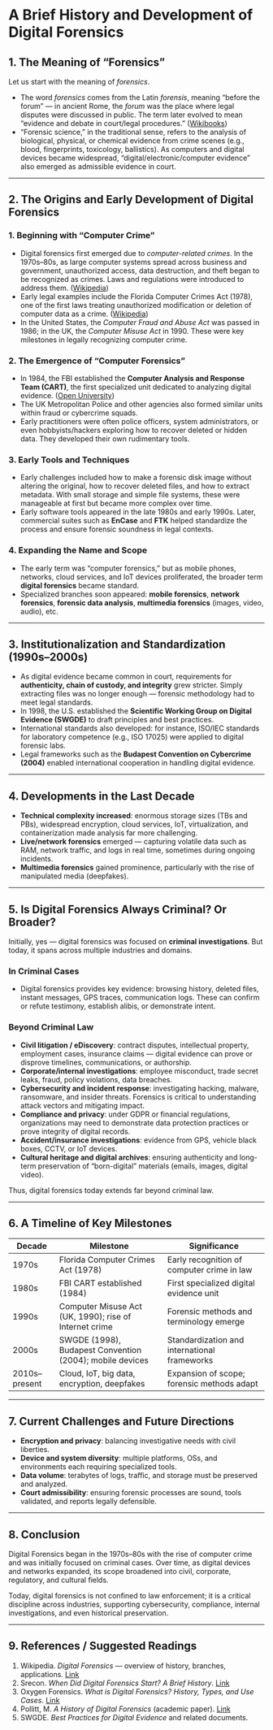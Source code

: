 # A Brief History and Development of Digital Forensics

## 1. The Meaning of “Forensics”

Let us start with the meaning of *forensics*.

* The word *forensics* comes from the Latin *forensis*, meaning “before the forum” — in ancient Rome, the *forum* was the place where legal disputes were discussed in public. The term later evolved to mean “evidence and debate in court/legal procedures.” ([Wikibooks](https://en.wikibooks.org/wiki/Introduction_to_Digital_Forensics/A_history?utm_source=chatgpt.com))
* “Forensic science,” in the traditional sense, refers to the analysis of biological, physical, or chemical evidence from crime scenes (e.g., blood, fingerprints, toxicology, ballistics). As computers and digital devices became widespread, “digital/electronic/computer evidence” also emerged as admissible evidence in court.

---

## 2. The Origins and Early Development of Digital Forensics

### 1. Beginning with “Computer Crime”

* Digital forensics first emerged due to *computer-related crimes*. In the 1970s–80s, as large computer systems spread across business and government, unauthorized access, data destruction, and theft began to be recognized as crimes. Laws and regulations were introduced to address them. ([Wikipedia](https://en.wikipedia.org/wiki/Digital_forensics?utm_source=chatgpt.com))
* Early legal examples include the Florida Computer Crimes Act (1978), one of the first laws treating unauthorized modification or deletion of computer data as a crime. ([Wikipedia](https://en.wikipedia.org/wiki/Digital_forensics?utm_source=chatgpt.com))
* In the United States, the *Computer Fraud and Abuse Act* was passed in 1986; in the UK, the *Computer Misuse Act* in 1990. These were key milestones in legally recognizing computer crime.

### 2. The Emergence of “Computer Forensics”

* In 1984, the FBI established the **Computer Analysis and Response Team (CART)**, the first specialized unit dedicated to analyzing digital evidence. ([Open University](https://www.open.edu/openlearn/science-maths-technology/digital-forensics/content-section-4.2?utm_source=chatgpt.com))
* The UK Metropolitan Police and other agencies also formed similar units within fraud or cybercrime squads.
* Early practitioners were often police officers, system administrators, or even hobbyists/hackers exploring how to recover deleted or hidden data. They developed their own rudimentary tools.

### 3. Early Tools and Techniques

* Early challenges included how to make a forensic disk image without altering the original, how to recover deleted files, and how to extract metadata. With small storage and simple file systems, these were manageable at first but became more complex over time.
* Early software tools appeared in the late 1980s and early 1990s. Later, commercial suites such as **EnCase** and **FTK** helped standardize the process and ensure forensic soundness in legal contexts.

### 4. Expanding the Name and Scope

* The early term was “computer forensics,” but as mobile phones, networks, cloud services, and IoT devices proliferated, the broader term **digital forensics** became standard.
* Specialized branches soon appeared: **mobile forensics**, **network forensics**, **forensic data analysis**, **multimedia forensics** (images, video, audio), etc.

---

## 3. Institutionalization and Standardization (1990s–2000s)

* As digital evidence became common in court, requirements for **authenticity, chain of custody, and integrity** grew stricter. Simply extracting files was no longer enough — forensic methodology had to meet legal standards.
* In 1998, the U.S. established the **Scientific Working Group on Digital Evidence (SWGDE)** to draft principles and best practices.
* International standards also developed: for instance, ISO/IEC standards for laboratory competence (e.g., ISO 17025) were applied to digital forensic labs.
* Legal frameworks such as the **Budapest Convention on Cybercrime (2004)** enabled international cooperation in handling digital evidence.

---

## 4. Developments in the Last Decade

* **Technical complexity increased**: enormous storage sizes (TBs and PBs), widespread encryption, cloud services, IoT, virtualization, and containerization made analysis far more challenging.
* **Live/network forensics** emerged — capturing volatile data such as RAM, network traffic, and logs in real time, sometimes during ongoing incidents.
* **Multimedia forensics** gained prominence, particularly with the rise of manipulated media (deepfakes).

---

## 5. Is Digital Forensics Always Criminal? Or Broader?

Initially, yes — digital forensics was focused on **criminal investigations**. But today, it spans across multiple industries and domains.

### In Criminal Cases

* Digital forensics provides key evidence: browsing history, deleted files, instant messages, GPS traces, communication logs. These can confirm or refute testimony, establish alibis, or demonstrate intent.

### Beyond Criminal Law

* **Civil litigation / eDiscovery**: contract disputes, intellectual property, employment cases, insurance claims — digital evidence can prove or disprove timelines, communications, or authorship.
* **Corporate/internal investigations**: employee misconduct, trade secret leaks, fraud, policy violations, data breaches.
* **Cybersecurity and incident response**: investigating hacking, malware, ransomware, and insider threats. Forensics is critical to understanding attack vectors and mitigating impact.
* **Compliance and privacy**: under GDPR or financial regulations, organizations may need to demonstrate data protection practices or prove integrity of digital records.
* **Accident/insurance investigations**: evidence from GPS, vehicle black boxes, CCTV, or IoT devices.
* **Cultural heritage and digital archives**: ensuring authenticity and long-term preservation of “born-digital” materials (emails, images, digital video).

Thus, digital forensics today extends far beyond criminal law.

---

## 6. A Timeline of Key Milestones

| Decade        | Milestone                                                | Significance                                 |
| ------------- | -------------------------------------------------------- | -------------------------------------------- |
| 1970s         | Florida Computer Crimes Act (1978)                       | Early recognition of computer crime in law   |
| 1980s         | FBI CART established (1984)                              | First specialized digital evidence unit      |
| 1990s         | Computer Misuse Act (UK, 1990); rise of Internet crime   | Forensic methods and terminology emerge      |
| 2000s         | SWGDE (1998), Budapest Convention (2004); mobile devices | Standardization and international frameworks |
| 2010s–present | Cloud, IoT, big data, encryption, deepfakes              | Expansion of scope; forensic methods adapt   |

---

## 7. Current Challenges and Future Directions

* **Encryption and privacy**: balancing investigative needs with civil liberties.
* **Device and system diversity**: multiple platforms, OSs, and environments each requiring specialized tools.
* **Data volume**: terabytes of logs, traffic, and storage must be preserved and analyzed.
* **Court admissibility**: ensuring forensic processes are sound, tools validated, and reports legally defensible.

---

## 8. Conclusion

Digital Forensics began in the 1970s–80s with the rise of computer crime and was initially focused on criminal cases. Over time, as digital devices and networks expanded, its scope broadened into civil, corporate, regulatory, and cultural fields.

Today, digital forensics is not confined to law enforcement; it is a critical discipline across industries, supporting cybersecurity, compliance, internal investigations, and even historical preservation.

---

## 9. References / Suggested Readings

1. Wikipedia. *Digital Forensics* — overview of history, branches, applications. [Link](https://en.wikipedia.org/wiki/Digital_forensics?utm_source=chatgpt.com)
2. Srecon. *When Did Digital Forensics Start? A Brief History*. [Link](https://srecon.com/when-did-digital-forensics-start/?utm_source=chatgpt.com)
3. Oxygen Forensics. *What is Digital Forensics? History, Types, and Use Cases*. [Link](https://www.oxygenforensics.com/en/resources/what-is-digital-forensics/?utm_source=chatgpt.com)
4. Pollitt, M. *A History of Digital Forensics* (academic paper). [Link](https://www.academia.edu/25266144/A_HISTORY_OF_DIGITAL_FORENSICS?utm_source=chatgpt.com)
5. SWGDE. *Best Practices for Digital Evidence* and related documents.

